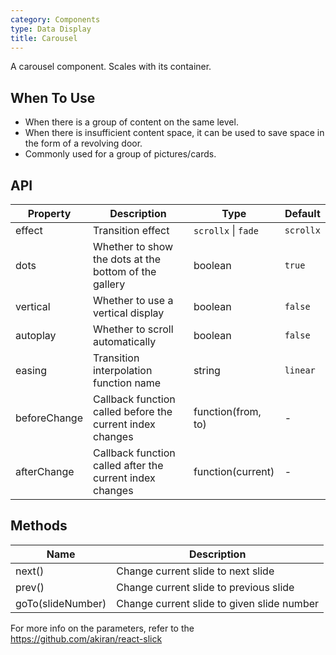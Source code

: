 ```yaml
---
category: Components
type: Data Display
title: Carousel
---
```


A carousel component. Scales with its container.

## When To Use

- When there is a group of content on the same level.
- When there is insufficient content space, it can be used to save space in the form of a revolving door.
- Commonly used for a group of pictures/cards.

## API

| Property             | Description                                         | Type     | Default                          |
|------------------|----------------------------------------------|----------|---------------------------------|
| effect           | Transition effect   | `scrollx` \| `fade` | `scrollx` |
| dots | Whether to show the dots at the bottom of the gallery                | boolean    | `true` |
| vertical | Whether to use a vertical display                               | boolean   | `false` |
| autoplay | Whether to scroll automatically                                 | boolean   | `false` |
| easing | Transition interpolation function name                            | string   | `linear` |
| beforeChange | Callback function called before the current index changes   | function(from, to) | - |
| afterChange  | Callback function called after the current index changes    | function(current)  | - |

## Methods

| Name | Description |
|------|-------------|
| next() | Change current slide to next slide |
| prev() | Change current slide to previous slide |
| goTo(slideNumber) | Change current slide to given slide number |

For more info on the parameters, refer to the https://github.com/akiran/react-slick
